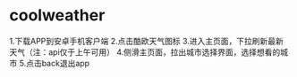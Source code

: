 # coolweather
1.下载APP到安卓手机客户端
2.点击酷欧天气图标
3.进入主页面，下拉刷新最新天气（注：api仅于上午可用）
4.侧滑主页面，拉出城市选择界面，选择想看的城市
5.点击back退出app
